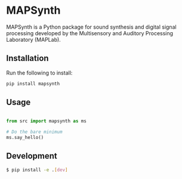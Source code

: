 # MAPSynth
MAPSynth is a Python package for sound synthesis and digital signal processing developed 
by the Multisensory and Auditory Processing Laboratory (MAPLab).

## Installation
Run the following to install:
```python
pip install mapsynth
```

## Usage

```python

from src import mapsynth as ms

# Do the bare minimum
ms.say_hello()
```

## Development
```bash
$ pip install -e .[dev]

```